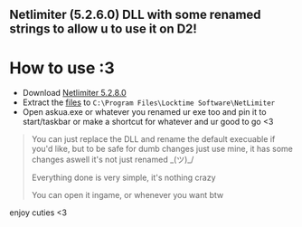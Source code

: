 ## Netlimiter (5.2.6.0) DLL with some renamed strings to allow u to use it on D2!

# How to use :3
- Download [Netlimiter 5.2.8.0](https://download.netlimiter.com/nl/netlimiter-5.2.8.0.exe)
- Extract the [files](https://grr.ovh/Osj) to `C:\Program Files\Locktime Software\NetLimiter`
- Open askua.exe or whatever you renamed ur exe too and pin it to start/taskbar or make a shortcut for whatever and ur good to go <3

> You can just replace the DLL and rename the default execuable if you'd like, but to be safe for dumb changes just use mine, it has some changes aswell it's not just renamed \_(ツ)_/
> 
> Everything done is very simple, it's nothing crazy
>
> You can open it ingame, or whenever you want btw




enjoy cuties <3
